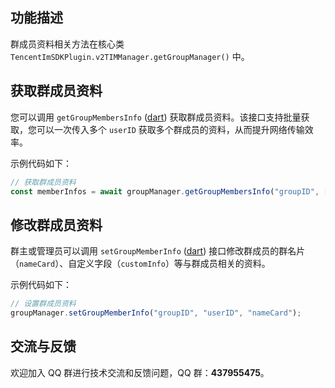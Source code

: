 ## 功能描述

群成员资料相关方法在核心类 `TencentImSDKPlugin.v2TIMManager.getGroupManager()` 中。

[](id:getGroupMembersInfo)

## 获取群成员资料

您可以调用 `getGroupMembersInfo` ([dart](https://comm.qq.com/im-react-native-doc/classes/GroupManager________.V2TimGroupManager.html#getGroupMembersInfo)) 获取群成员资料。该接口支持批量获取，您可以一次传入多个 `userID` 获取多个群成员的资料，从而提升网络传输效率。

示例代码如下：

```javascript
// 获取群成员资料
const memberInfos = await groupManager.getGroupMembersInfo("groupID", ["id1"]);
```

[](id:setGroupMemberInfo)

## 修改群成员资料

群主或管理员可以调用 `setGroupMemberInfo` ([dart](https://comm.qq.com/im-react-native-doc/classes/GroupManager________.V2TimGroupManager.html#setGroupMemberInfo)) 接口修改群成员的群名片（`nameCard`）、自定义字段（`customInfo`）等与群成员相关的资料。

示例代码如下：

```javascript
// 设置群成员资料
groupManager.setGroupMemberInfo("groupID", "userID", "nameCard");
```

## 交流与反馈

欢迎加入 QQ 群进行技术交流和反馈问题，QQ 群：**437955475**。
